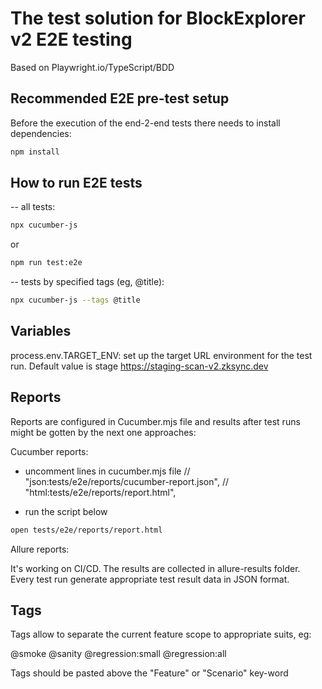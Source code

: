 # The test solution for BlockExplorer v2 E2E testing

Based on Playwright.io/TypeScript/BDD

## Recommended E2E pre-test setup

Before the execution of the end-2-end tests there needs to install dependencies:

```bash
npm install
```

## How to run E2E tests

--
all tests:
```bash
npx cucumber-js
```
or

```bash
npm run test:e2e
```

--
tests by specified tags (eg, @title): 
```bash
npx cucumber-js --tags @title   
```
## Variables

process.env.TARGET_ENV:
  set up the target URL environment for the test run. Default value is stage https://staging-scan-v2.zksync.dev

## Reports
Reports are configured in Cucumber.mjs file and results after test runs might be gotten by the next one approaches: 

Cucumber reports:

- uncomment lines in cucumber.mjs file
   // "json:tests/e2e/reports/cucumber-report.json",
   // "html:tests/e2e/reports/report.html",

- run the script below
```bash
open tests/e2e/reports/report.html 
```
Allure reports: 

It's working on CI/CD. The results are collected in allure-results folder. Every test run generate appropriate test result data in JSON format. 

## Tags 
Tags allow to separate the current feature scope to appropriate suits, eg:

@smoke
@sanity
@regression:small
@regression:all

Tags should be pasted above the "Feature" or "Scenario" key-word